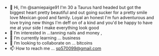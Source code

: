 - 👋 Hi, I’m @samiepaige91 I'm 30 a Taurus hard headed but got the biggest heart pretty beautiful and out going sucker for a pretty smile love Mexican good and family. Loyal an honest 
I'm fun adventurous and love trying new things I'm deff on of a kind and you'd be happy to have me at your side I make everything look good
- 👀 I’m interested in ...tanning nails and money , 
- 🌱 I’m currently learning ... business 
- 💞️ I’m looking to collaborate on ... bitcoins
- 📫 How to reach me ... sp570099@gmail.com 

<!---
samiepaige91/samiepaige91 is a ✨ special ✨ repository because its `README.md` (this file) appears on your GitHub profile.
You can click the Preview link to take a look at your changes.
--->
